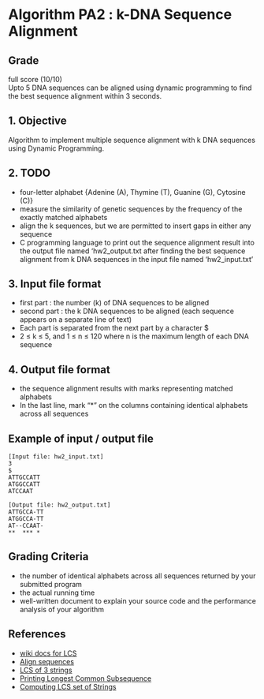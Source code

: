 # Algorithm PA2 : k-DNA Sequence Alignment

## Grade
full score (10/10)  
Upto 5 DNA sequences can be aligned using dynamic programming to find the best sequence alignment within 3 seconds.

## 1. Objective
Algorithm to implement multiple sequence alignment with k DNA sequences using Dynamic Programming.
 
## 2. TODO
 - four-letter alphabet {Adenine (A), Thymine (T), Guanine (G), Cytosine (C)}
 - measure the similarity of genetic sequences by the frequency of the exactly matched alphabets
 - align the k sequences, but we are permitted to insert gaps in either any sequence
 - C programming language to print out the sequence alignment result into the output file named ‘hw2_output.txt after finding the best sequence alignment from k DNA sequences in the input file named ‘hw2_input.txt’

## 3. Input file format
 - first part : the number (k) of DNA sequences to be aligned
 - second part : the k DNA sequences to be aligned (each sequence appears on a separate line of text)
 - Each part is separated from the next part by a character $
 -  2 ≤ k ≤ 5, and 1 ≤ n ≤ 120 where n is the maximum length of each DNA sequence

## 4. Output file format
 - the sequence alignment results with marks representing matched alphabets
 - In the last line, mark “*” on the columns containing identical alphabets across all sequences

## Example of input / output file
```
[Input file: hw2_input.txt] 
3
$
ATTGCCATT
ATGGCCATT 
ATCCAAT

[Output file: hw2_output.txt] 
ATTGCCA-TT
ATGGCCA-TT
AT--CCAAT-
**  *** * 
```

## Grading Criteria
 - the number of identical alphabets across all sequences returned by your submitted program
 - the actual running time
 - well-written document to explain your source code and the performance analysis of your algorithm

## References
 - [wiki docs for LCS](https://en.wikipedia.org/wiki/Longest_common_subsequence)
 - [Align sequences](https://www.biostars.org/p/485136/)
 - [LCS of 3 strings](https://www.geeksforgeeks.org/lcs-longest-common-subsequence-three-strings/)
 - [Printing Longest Common Subsequence](https://www.geeksforgeeks.org/printing-longest-common-subsequence/)
 - [Computing LCS set of Strings](https://ir.nctu.edu.tw/bitstream/11536/4866/1/A1984SR65400005.pdf)
